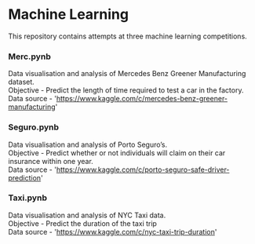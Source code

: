 # Machine Learning
<p> This repository contains attempts at three machine learning competitions.
 </p>

### Merc.pynb 
Data visualisation and analysis of Mercedes Benz Greener Manufacturing dataset.<br>
Objective   - Predict the length of time required to test a car in the factory.<br>
Data source -  'https://www.kaggle.com/c/mercedes-benz-greener-manufacturing'

### Seguro.pynb 
Data visualisation and analysis of Porto Seguro’s.<br>
Objective   - Predict whether or not individuals will claim on their car insurance within one year.<br>
Data source -  'https://www.kaggle.com/c/porto-seguro-safe-driver-prediction'

### Taxi.pynb
Data visualisation and analysis of NYC Taxi data.<br>
Objective    - Predict the duration of the taxi trip<br>
Data source -  'https://www.kaggle.com/c/nyc-taxi-trip-duration'
